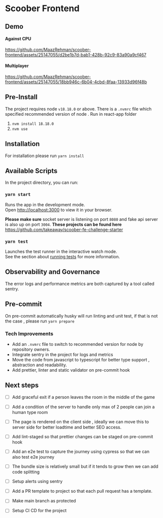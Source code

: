 # Scoober Frontend

## Demo
#### Against CPU

https://github.com/MaazRehman/scoober-frontend/assets/25147055/d2be1b7d-bab1-428b-92c9-83a90a9cf467

#### Multiplayer

https://github.com/MaazRehman/scoober-frontend/assets/25147055/18bb946c-6b04-4cbd-8faa-13933d96f48b

## Pre-Install
The project requires node `v18.18.0` or above. There is a `.nvmrc` file which specified recommended version of node .
Run in react-app folder
1. `nvm install 18.18.0`
2. `nvm use`

## Installation
For installation please run
`yarn install` 

## Available Scripts

In the project directory, you can run:

### `yarn start`

Runs the app in the development mode.\
Open [http://localhost:3000](http://localhost:3000) to view it in your browser.

**Please make sure** socket server is listening on port `8080` and fake api server is also up on port `3004`. 
**These projects can be found here**
https://github.com/takeaway/scoober-fe-challenge-starter

### `yarn test`

Launches the test runner in the interactive watch mode.\
See the section about [running tests](https://facebook.github.io/create-react-app/docs/running-tests) for more information.

## Observability and Governance
The error logs and performance metrics are both captured by a tool called sentry.

## Pre-commit
On pre-commit automatically husky will run linting and unit test, if that is not the case , please run 
`yarn prepare`

### Tech Improvements

- Add an `.nvmrc` file to switch to recommended version for node by repository owners.
- Integrate sentry in the project for logs and metrics
- Move the code from javascript to typescript for better type support , abstraction and readability.
- Add prettier, linter and static validator on pre-commit hook

## Next steps
- [ ] Add graceful exit if a person leaves the room in the middle of the game
- [ ] Add a condition of the server to handle only max of 2 people can join a human type room
- [ ] The page is rendered on the client side , ideally we can move this to server side for better loadtime and better SEO access.
- [ ] Add lint-staged so that prettier changes can be staged on pre-commit hook
- [ ] Add an e2e test to capture the journey using cypress so that we can also test e2e journey
- [ ] The bundle size is relatively small but if it tends to grow then we can add code splitting
- [ ] Setup alerts using sentry
- [ ] Add a PR template to project so that each pull request has a template.
- [ ] Make main branch as protected
- [ ] Setup CI CD for the project


